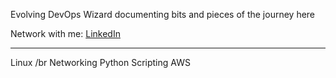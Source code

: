 Evolving DevOps Wizard documenting bits and pieces of the journey here

Network with me: [LinkedIn](https://www.linkedin.com/in/sagarsubedi/)

----------------------------------------------------------

Linux /br
Networking
Python
Scripting
AWS

